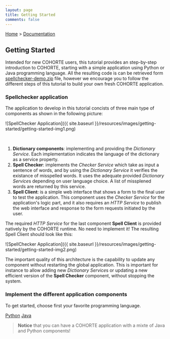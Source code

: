 ```yaml
---
layout: page
title: Getting Started
comments: false
---
```


[Home](../) > [Documentation](./)

## Getting Started

Intended for new COHORTE users, this tutorial provides an step-by-step introduction to COHORTE, starting with a simple application using Python or Java programming language. All the resulting code is can be retrieved form [spellchecker-demo.zip](#) file, however we encourage you to follow the different steps of this tutorial to build your own fresh COHORTE application.

### Spellchecker application

The application to develop in this tutorial concists of three main type of components as shown in the following picture:

![SpellChecker Application]({{ site.baseurl }}/resources/images/getting-started/getting-started-img1.png)

<br/>

1. **Dictionary components**: implementing and providing the *Dictionary Service*. Each implementation indicates the language of the dictionary as a service property.
2. **Spell Checker**: implements the *Checker Service* which take as input a sentence of words, and by using the *Dictionary Service* it verifies the existance of misspelled words. It uses the adequate provided *Dictionary Service*s depending on user language choice. A list of missplened words are returned by this service.
3. **Spell Client**: is a simple web interface that shows a form to the final user to test the application. This component uses the *Checker Service* for the application's logic part, and it also requires an *HTTP Service* to publish the web interface and response to the form requests initiated by the user.

The required *HTTP Service* for the last component **Spell Client** is provided natively by the COHORTE runtime. No need to implement it! The resulting Spell Client should look like this:

![SpellChecker Application]({{ site.baseurl }}/resources/images/getting-started/getting-started-img2.png)

The important quality of this architecture is the capability to update any component without restarting the global application. This is important for instance to allow adding new *Dictionary Service*s or updating a new efficient version of the **Spell Checker** component, without stopping the system.



### Implement the different application components

To get started, choose first your favorite programming language.

<div class="language-choices">	
    <a style="left: 0%;" class="language-choice language-choice-python"
      href="./getting-started-python.html">Python</a>
	<a style="left: 30%;" class="language-choice language-choice-java"
      href="./getting-started-java.html">Java</a>
</div>

> **Notice** that you can have a COHORTE application with a mixte of Java and Python components!